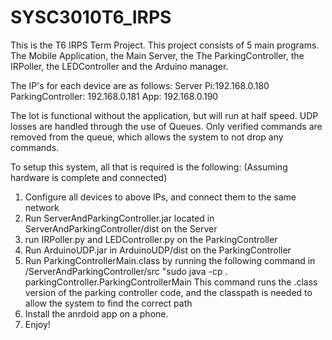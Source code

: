 # SYSC3010T6_IRPS

This is the T6 IRPS Term Project. 
This project consists of 5 main programs. The Mobile Application, the Main Server, the The ParkingController, the IRPoller, the LEDController and the Arduino manager.

The IP's for each device are as follows:
Server Pi:192.168.0.180
ParkingController: 192.168.0.181
App: 192.168.0.190

The lot is functional without the application, but will run at half speed.
UDP losses are handled through the use of Queues. Only verified commands are removed from the queue, which allows the system to not drop any commands.

To setup this system, all that is required is the following:	(Assuming hardware is complete and connected)
1. Configure all devices to above IPs, and connect them to the same network
2. Run ServerAndParkingController.jar located in ServerAndParkingController/dist on the Server
3. run IRPoller.py and LEDController.py on the ParkingController
4. Run ArduinoUDP.jar in ArduinoUDP/dist on the ParkingController
5. Run ParkingControllerMain.class by running the following command in /ServerAndParkingController/src
	"sudo java -cp . parkingController.ParkingControllerMain
	This command runs the .class version of the parking controller code, and the classpath is needed to allow the system to find the correct path
6. Install the anrdoid app on a phone.
7. Enjoy!

